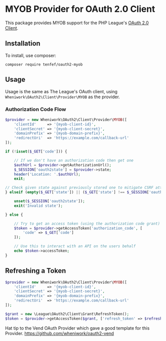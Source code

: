 # MYOB Provider for OAuth 2.0 Client

This package provides MYOB support for the PHP League's [OAuth 2.0 Client](https://github.com/thephpleague/oauth2-client).

## Installation

To install, use composer:

```
composer require tenfef/oauth2-myob
```

## Usage

Usage is the same as The League's OAuth client, using `Wheniwork\OAuth2\Client\Provider\MYOB` as the provider.

### Authorization Code Flow

```php
$provider = new Wheniwork\OAuth2\Client\Provider\MYOB([
    'clientId'     => '{myob-client-id}',
    'clientSecret' => '{myob-client-secret}',
    'domainPrefix' => '{myob-domain-prefix}',
    'redirectUri'  => 'https://example.com/callback-url'
]);

if (!isset($_GET['code'])) {

    // If we don't have an authorization code then get one
    $authUrl = $provider->getAuthorizationUrl();
    $_SESSION['oauth2state'] = $provider->state;
    header('Location: '.$authUrl);
    exit;

// Check given state against previously stored one to mitigate CSRF attack
} elseif (empty($_GET['state']) || ($_GET['state'] !== $_SESSION['oauth2state'])) {

    unset($_SESSION['oauth2state']);
    exit('Invalid state');

} else {

    // Try to get an access token (using the authorization code grant)
    $token = $provider->getAccessToken('authorization_code', [
        'code' => $_GET['code']
    ]);

    // Use this to interact with an API on the users behalf
    echo $token->accessToken;
}
```

## Refreshing a Token

```php
$provider = new Wheniwork\OAuth2\Client\Provider\MYOB([
    'clientId'     => '{myob-client-id}',
    'clientSecret' => '{myob-client-secret}',
    'domainPrefix' => '{myob-domain-prefix}',
    'redirectUri'  => 'https://example.com/callback-url'
]);

$grant = new \League\OAuth2\Client\Grant\RefreshToken();
$token = $provider->getAccessToken($grant, ['refresh_token' => $refreshToken]);
```

Hat tip to the Vend OAuth Provider which gave a good template for this Provider.
https://github.com/wheniwork/oauth2-vend
